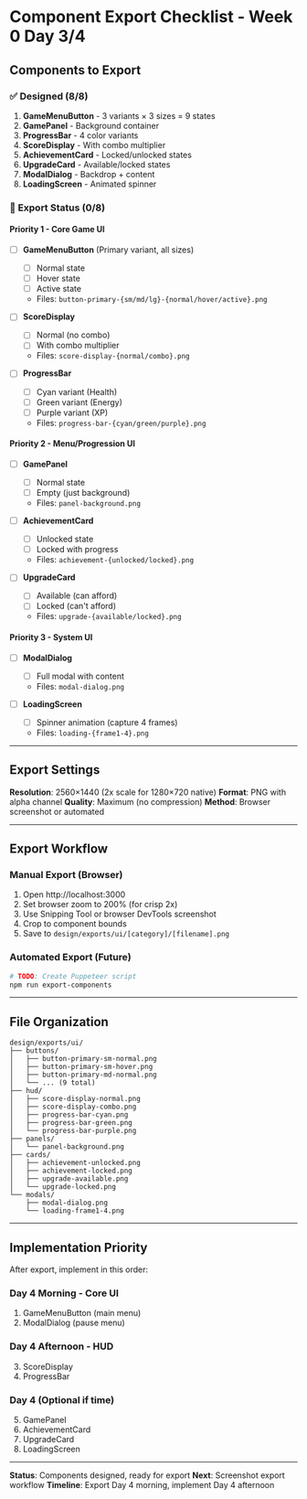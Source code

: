 # Component Export Checklist - Week 0 Day 3/4

## Components to Export

### ✅ Designed (8/8)
1. **GameMenuButton** - 3 variants × 3 sizes = 9 states
2. **GamePanel** - Background container
3. **ProgressBar** - 4 color variants
4. **ScoreDisplay** - With combo multiplier
5. **AchievementCard** - Locked/unlocked states
6. **UpgradeCard** - Available/locked states  
7. **ModalDialog** - Backdrop + content
8. **LoadingScreen** - Animated spinner

### 📸 Export Status (0/8)

#### Priority 1 - Core Game UI
- [ ] **GameMenuButton** (Primary variant, all sizes)
  - [ ] Normal state
  - [ ] Hover state
  - [ ] Active state
  - Files: `button-primary-{sm/md/lg}-{normal/hover/active}.png`

- [ ] **ScoreDisplay** 
  - [ ] Normal (no combo)
  - [ ] With combo multiplier
  - Files: `score-display-{normal/combo}.png`

- [ ] **ProgressBar**
  - [ ] Cyan variant (Health)
  - [ ] Green variant (Energy)
  - [ ] Purple variant (XP)
  - Files: `progress-bar-{cyan/green/purple}.png`

#### Priority 2 - Menu/Progression UI
- [ ] **GamePanel**
  - [ ] Normal state
  - [ ] Empty (just background)
  - Files: `panel-background.png`

- [ ] **AchievementCard**
  - [ ] Unlocked state
  - [ ] Locked with progress
  - Files: `achievement-{unlocked/locked}.png`

- [ ] **UpgradeCard**
  - [ ] Available (can afford)
  - [ ] Locked (can't afford)
  - Files: `upgrade-{available/locked}.png`

#### Priority 3 - System UI
- [ ] **ModalDialog**
  - [ ] Full modal with content
  - Files: `modal-dialog.png`

- [ ] **LoadingScreen**
  - [ ] Spinner animation (capture 4 frames)
  - Files: `loading-{frame1-4}.png`

---

## Export Settings

**Resolution**: 2560×1440 (2x scale for 1280×720 native)
**Format**: PNG with alpha channel
**Quality**: Maximum (no compression)
**Method**: Browser screenshot or automated

---

## Export Workflow

### Manual Export (Browser)
1. Open http://localhost:3000
2. Set browser zoom to 200% (for crisp 2x)
3. Use Snipping Tool or browser DevTools screenshot
4. Crop to component bounds
5. Save to `design/exports/ui/[category]/[filename].png`

### Automated Export (Future)
```bash
# TODO: Create Puppeteer script
npm run export-components
```

---

## File Organization

```
design/exports/ui/
├── buttons/
│   ├── button-primary-sm-normal.png
│   ├── button-primary-sm-hover.png
│   ├── button-primary-md-normal.png
│   └── ... (9 total)
├── hud/
│   ├── score-display-normal.png
│   ├── score-display-combo.png
│   ├── progress-bar-cyan.png
│   ├── progress-bar-green.png
│   └── progress-bar-purple.png
├── panels/
│   └── panel-background.png
├── cards/
│   ├── achievement-unlocked.png
│   ├── achievement-locked.png
│   ├── upgrade-available.png
│   └── upgrade-locked.png
└── modals/
    ├── modal-dialog.png
    └── loading-frame1-4.png
```

---

## Implementation Priority

After export, implement in this order:

### Day 4 Morning - Core UI
1. GameMenuButton (main menu)
2. ModalDialog (pause menu)

### Day 4 Afternoon - HUD
3. ScoreDisplay
4. ProgressBar

### Day 4 (Optional if time)
5. GamePanel
6. AchievementCard
7. UpgradeCard
8. LoadingScreen

---

**Status**: Components designed, ready for export
**Next**: Screenshot export workflow
**Timeline**: Export Day 4 morning, implement Day 4 afternoon
